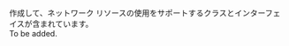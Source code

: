 <Namespace Name="Microsoft.Azure.Management.Network.Fluent">
  <Docs>
    <summary>作成して、ネットワーク リソースの使用をサポートするクラスとインターフェイスが含まれています。</summary> 
    <remarks>To be added.</remarks>
  </Docs>
</Namespace>
